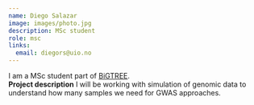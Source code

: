 ```yaml
---
name: Diego Salazar
image: images/photo.jpg
description: MSc student
role: msc
links:
  email: diegors@uio.no
---
```


I am a MSc student part of [BiGTREE](www.bigtree-training.org).
<br>
**Project description** I will be working with simulation of genomic data to understand how many samples we need for GWAS approaches.

